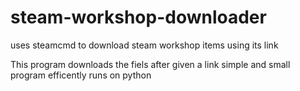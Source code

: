 # steam-workshop-downloader
uses steamcmd to download steam workshop items using its link

This program downloads the fiels after given a link simple and small program efficently runs on python
